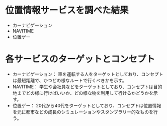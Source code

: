 # 位置情報サービスを調べた結果
* カーナビゲーション
* NAVITIME
* 位置ゲー

# 各サービスのターゲットとコンセプト
* カーナビゲーション：
 車を運転する人をターゲットとしており、コンセプトは最短距離で、かつどの様なルートで行くべきかを示す。
* NAVITIME：
 学生や会社員などをターゲットとしており、コンセプトは目的地までどの様に行けばいいか、どの様な物を利用して行けるかどうかを示す。
* 位置ゲー：
 20代から40代をターゲットとしており、コンセプトは位置情報を元に都市などの成長のシミュレーションやスタンプラリー的なものを行う。
